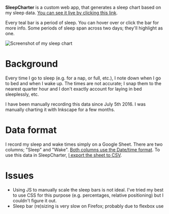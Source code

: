 **SleepCharter** is a custom web app, that generates a sleep chart based on my sleep data.
[You can see it live by clicking this link][4].

Every teal bar is a period of sleep. You can hover over or click the bar for more info.
Some periods of sleep span across two days; they'll highlight as one.

![Screenshot of my sleep chart][1]

# Background

Every time I go to sleep (e.g. for a nap, or full, etc.), I note down when I go to bed and
when I wake up. The times are not accurate; I snap them to the nearest quarter hour and I
don't exactly account for laying in bed sleeplessly, etc.

I have been manually recording this data since July 5th 2016. I was manually charting it
with Inkscape for a few months.

# Data format

I record my sleep and wake times simply on a Google Sheet. There are two columns; "Sleep"
and "Wake". [Both columns use the Date/time format][2]. To use this data in SleepCharter,
[I export the sheet to CSV][3].

# Issues

* Using JS to manually scale the sleep bars is not ideal. I've tried my best to use CSS
for this purpose (e.g. percentages, relative positioning) but I couldn't figure it out.
* Sleep bar (re)sizing is very slow on Firefox; probably due to flexbox use

[1]: http://i.imgur.com/f4Vmla7.png
[2]: http://i.imgur.com/gWCZpfT.png
[3]: http://i.imgur.com/NeJjtJS.png
[4]: https://roycurtis.github.io/SleepCharter/